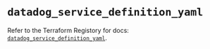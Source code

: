 # `datadog_service_definition_yaml`

Refer to the Terraform Registory for docs: [`datadog_service_definition_yaml`](https://registry.terraform.io/providers/datadog/datadog/3.34.0/docs/resources/service_definition_yaml).
